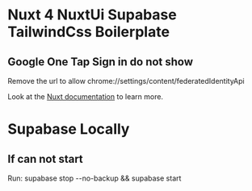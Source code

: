 # Nuxt 4 NuxtUi Supabase TailwindCss Boilerplate

## Google One Tap Sign in do not show

Remove the url to allow
chrome://settings/content/federatedIdentityApi

Look at the [Nuxt documentation](https://nuxt.com/docs/getting-started/introduction) to learn more.

# Supabase Locally

## If can not start

Run: supabase stop --no-backup && supabase start
